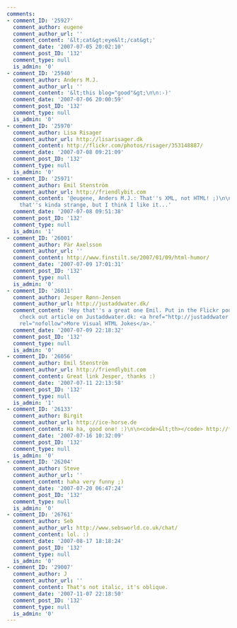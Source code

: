 ```yaml
---
comments:
- comment_ID: '25927'
  comment_author: eugene
  comment_author_url: ''
  comment_content: '&lt;cat&gt;eye&lt;/cat&gt;'
  comment_date: '2007-07-05 20:02:10'
  comment_post_ID: '132'
  comment_type: null
  is_admin: '0'
- comment_ID: '25940'
  comment_author: Anders M.J.
  comment_author_url: ''
  comment_content: '&lt;this blog="good"&gt;\n\n:-)'
  comment_date: '2007-07-06 20:00:59'
  comment_post_ID: '132'
  comment_type: null
  is_admin: '0'
- comment_ID: '25970'
  comment_author: Lisa Risager
  comment_author_url: http://lisarisager.dk
  comment_content: http://flickr.com/photos/risager/353148887/
  comment_date: '2007-07-08 09:21:09'
  comment_post_ID: '132'
  comment_type: null
  is_admin: '0'
- comment_ID: '25971'
  comment_author: Emil Stenström
  comment_author_url: http://friendlybit.com
  comment_content: '@eugene, Anders M.J.: That''s XML, not HTML! ;)\n\n@Lisa: Heh,
    that''s kinda strange, but I think I like it...'
  comment_date: '2007-07-08 09:51:38'
  comment_post_ID: '132'
  comment_type: null
  is_admin: '1'
- comment_ID: '26001'
  comment_author: Pär Axelsson
  comment_author_url: ''
  comment_content: http://www.finstilt.se/2007/01/09/html-humor/
  comment_date: '2007-07-09 17:01:31'
  comment_post_ID: '132'
  comment_type: null
  is_admin: '0'
- comment_ID: '26011'
  comment_author: Jesper Rønn-Jensen
  comment_author_url: http://justaddwater.dk/
  comment_content: 'Hey that''s a great one Emil. Put in the Flickr pool: http://flickr.com/groups/htmljokes/pool/\n\nAlso
    check out article on Justaddwater.dk: <a href="http://justaddwater.dk/2007/01/05/more-visual-html-jokes/"
    rel="nofollow">More Visual HTML Jokes</a>.'
  comment_date: '2007-07-09 22:18:32'
  comment_post_ID: '132'
  comment_type: null
  is_admin: '0'
- comment_ID: '26056'
  comment_author: Emil Stenström
  comment_author_url: http://friendlybit.com
  comment_content: Great link Jesper, thanks :)
  comment_date: '2007-07-11 22:13:58'
  comment_post_ID: '132'
  comment_type: null
  is_admin: '1'
- comment_ID: '26133'
  comment_author: Birgit
  comment_author_url: http://ice-horse.de
  comment_content: Ha ha, good one! :)\n\n<code>&lt;th></code> http://flickr.com/photos/guatemalaholla/213257406/\n <code>&lt;/th></code>´
  comment_date: '2007-07-16 10:32:09'
  comment_post_ID: '132'
  comment_type: null
  is_admin: '0'
- comment_ID: '26204'
  comment_author: Steve
  comment_author_url: ''
  comment_content: haha very funny ;)
  comment_date: '2007-07-20 06:47:24'
  comment_post_ID: '132'
  comment_type: null
  is_admin: '0'
- comment_ID: '26761'
  comment_author: Seb
  comment_author_url: http://www.sebsworld.co.uk/chat/
  comment_content: lol. :)
  comment_date: '2007-08-17 18:18:24'
  comment_post_ID: '132'
  comment_type: null
  is_admin: '0'
- comment_ID: '29007'
  comment_author: J
  comment_author_url: ''
  comment_content: That's not italic, it's oblique.
  comment_date: '2007-11-07 22:18:50'
  comment_post_ID: '132'
  comment_type: null
  is_admin: '0'
---
```

